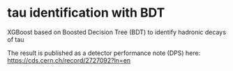 # tau identification with BDT 

XGBoost based on Boosted Decision Tree (BDT) to identify hadronic decays of tau

The result is published as a detector performance note (DPS) here:
https://cds.cern.ch/record/2727092?ln=en
